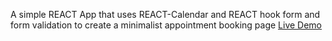 A simple REACT App that uses REACT-Calendar and REACT hook form and form validation to create a minimalist appointment booking page
[Live Demo](https://appointment-booking-page-git-main-muaaz-naeems-projects.vercel.app/)